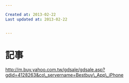 ```yaml
---

Created at: 2013-02-22
Last updated at: 2013-02-22


---
```


# 記事


http://m.buy.yahoo.com.tw/gdsale/gdsale.asp?gdid=4128263&co\_servername=Bestbuy\_App\_iPhone


